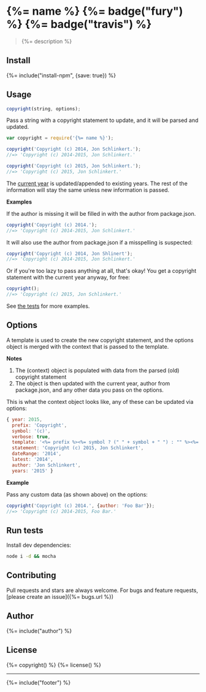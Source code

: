 # {%= name %} {%= badge("fury") %} {%= badge("travis") %}

> {%= description %}

## Install

{%= include("install-npm", {save: true}) %}

## Usage

```js
copyright(string, options);
```

Pass a string with a copyright statement to update, and it will be parsed and updated. 

```js
var copyright = require('{%= name %}');

copyright('Copyright (c) 2014, Jon Schlinkert.');
//=> 'Copyright (c) 2014-2015, Jon Schlinkert.'

copyright('Copyright (c) 2015, Jon Schlinkert.');
//=> 'Copyright (c) 2015, Jon Schlinkert.'
```

The [current year](https://github.com/jonschlinkert/update-year) is updated/appended to existing years. The rest of the information will stay the same unless new information is passed. 


**Examples**

If the author is missing it will be filled in with the author from package.json.

```js
copyright('Copyright (c) 2014.');
//=> 'Copyright (c) 2014-2015, Jon Schlinkert.'
```

It will also use the author from package.json if a misspelling is suspected:

```js
copyright('Copyright (c) 2014, Jon Shlinert');
//=> 'Copyright (c) 2014-2015, Jon Schlinkert.'
```

Or if you're too lazy to pass anything at all, that's okay! You get a copyright statement with the current year anyway, for free:

```js
copyright();
//=> 'Copyright (c) 2015, Jon Schlinkert.'
```

See [the tests](./tests.js) for more examples.

## Options

A template is used to create the new copyright statement, and the options object is merged with the context that is passed to the template. 

**Notes**

1. The (context) object is populated with data from the parsed (old) copyright statement
2. The object is then updated with the current year, author from package.json, and any other data you pass on the options.

This is what the context object looks like, any of these can be updated via options: 

```js
{ year: 2015,
  prefix: 'Copyright',
  symbol: '(c)',
  verbose: true,
  template: '<%= prefix %><%= symbol ? (" " + symbol + " ") : "" %><%= years %>, <%= author %>.',
  statement: 'Copyright (c) 2015, Jon Schlinkert',
  dateRange: '2014',
  latest: '2014',
  author: 'Jon Schlinkert',
  years: '2015' }
```

**Example**

Pass any custom data (as shown above) on the options:

```js
copyright('Copyright (c) 2014.', {author: 'Foo Bar'});
//=> 'Copyright (c) 2014-2015, Foo Bar.'
```

## Run tests

Install dev dependencies:

```bash
node i -d && mocha
```

## Contributing
Pull requests and stars are always welcome. For bugs and feature requests, [please create an issue]({%= bugs.url %})

## Author
{%= include("author") %}

## License
{%= copyright() %}
{%= license() %}

***

{%= include("footer") %}
